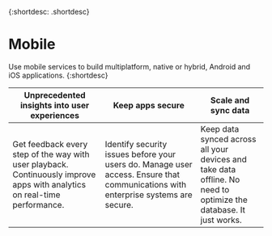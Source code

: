 {:shortdesc: .shortdesc} 

# Mobile

Use mobile services to build multiplatform, native or hybrid, Android and iOS applications. 
{:shortdesc}

Unprecedented insights into user experiences | Keep apps secure | Scale and sync data
---- | ---- | ----
Get feedback every step of the way with user playback. Continuously improve apps with analytics on real-time performance. | Identify security issues before your users do. Manage user access. Ensure that communications with enterprise systems are secure. | Keep data synced across all your devices and take data offline. No need to optimize the database. It just works.